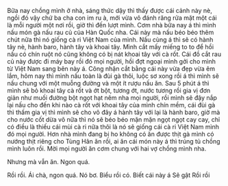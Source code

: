 Bữa nay chồng mình ở nhà, sáng thức dậy thì thấy được cái cảnh này nè, ngồi đó vậy chứ ba cha con im ru à, mới vừa vô đánh răng rửa mặt một cái là mỗi người một nơi rồi, giờ thì đến lượt mình. Cơm nhà bữa nay á thì mình nấu món gà nấu rau củ của Hàn Quốc nha. Cái này mà nấu béo béo thêm chút nữa thì nó giống cà ri Việt Nam của mình. Nấu cùng á thì sẽ có hành tây nè, hành baro, hành tây và khoai tây. Mình cắt mấy miếng to to để hồi nấu có chín ruột nó cũng không có bị nát khoai tây với cà rốt. Cái đồ cắt rau củ này được đi máy bay rồi đó mọi người, hồi đợt ngoại mình gởi cho mình từ Việt Nam sang bên này á. Công nhận cắt bằng cái này vừa đẹp vừa êm lắm, hôm nay thì mình nấu toàn là đùi gà thôi, luộc sơ xong rồi á thì mình sẽ nấu chung với một muỗng đường và một ít rượu nấu ăn. Sau 5 phút á thì mình sẽ bỏ khoai tây cà rốt và ớt bột, tương ớt, nước tương rồi gia vị đơn giản như muối đường bột ngọt hạt nêm nha mọi người, rồi mình sẽ đậy nắp lại nấu cho đến khi nào cà rốt với khoai tây của mình chín mềm, cái đùi gà thì thấm gia vị thì mình sẽ cho vô đây á hành tây với lại là hành baro, giờ mà cho nước cốt dừa vô nữa thì nó sẽ béo béo mặn mặn ngọt ngọt cay cay, chỉ có điều là thiếu cái mùi cà ri nữa thôi là nó sẽ giống cái cà ri Việt Nam mình đó mọi người. Hơn nhà mình đang bị ho không có ăn được thịt gà mình có nướng thịt riêng cho Tùng Hân ăn rồi, ai ăn cái món này á thì trúng tủ chồng mình luôn rồi. Mời mọi người ăn cơm chung với hai vợ chồng mình nha. 



























































Nhưng mà vẫn ăn.
Ngon quá.












































































































Rồi rồi.
Ái chà, ngon quá.
Nó bơ.
Biểu rồi có.
Biết cái này á
Sẽ gật
Rồi rồi